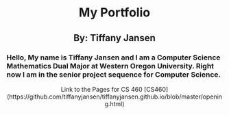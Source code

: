 <h1 align="center"> My Portfolio </h1>
<h2 align="center"> By: Tiffany Jansen </h2>
<h3> Hello, My name is Tiffany Jansen and I am a Computer Science Mathematics Dual Major at Western Oregon University. Right now I am in the senior project sequence for Computer Science.</h3>
<p align="center">Link to the Pages for CS 460
[CS460](https://github.com/tiffanyjansen/tiffanyjansen.github.io/blob/master/opening.html)
</p>